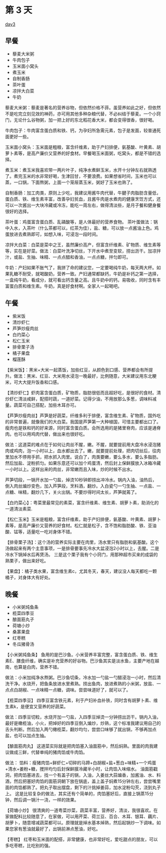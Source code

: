 # 第 3 天

[day3](https://www.douban.com/note/728791694/)

## 早餐

* 藜麦大米粥
* 牛肉包子
* 玉米面小窝头
* 煮玉米
* 自制香肠
* 茶叶蛋
* 凉拌大白菜
* 牛奶

藜麦大米粥：藜麦是著名的营养谷物，但依然价格不菲。虽营养如此之好，但依然不是吃完立刻见效的神药，亦可用其他多种杂粮代替，不必纠结于藜麦。一个小窍门，无论什么谷物粥，加一把上好的东北稻花香大米，都会变得很香，很好喝。

牛肉包子：牛肉富含蛋白质和铁、钙，为孕妇所急需元素，包子是发面，较普通死面更好一些。

玉米面小窝头：玉米面是粗粮，富含纤维素，助于产妇排便，氨基酸、叶黄素、胡萝卜素等，是高产廉价又营养的好食材。早餐喝玉米面粥，吃窝头，都是不错的选择。

煮玉米：煮玉米我喜欢带一两片叶子，纯净水煮鲜玉米，水开十分钟左右就熟透了。煮完玉米的水非常好喝，生津回甘，不要浪费。如果想省时间，玉米也可以蒸，一口锅，下面熬粥，上面一个笼屉蒸玉米，粥好了玉米也熟了。 

自制香肠：加工肉类，原则上少吃，我建议用酱牛肉代替，牛腱子肉脂肪含量低，蛋白质、铁、维生素丰富，改善孕妇贫血，且酱牛肉是水煮肉的健康烹饪方式，还可以一次酱出一大块冷藏或冷冻，能吃一周左右，做得清淡些，是月子餐和健身餐很好的选择。

茶叶蛋：鸡蛋富含蛋白质、乱磷酸等，是人体最好的营养食物。
茶叶蛋做法：锅中入水，入茶叶（什么茶都可以，红茶为佳），盐、糖，可以放一点酱油上色。鸡蛋放进去煮熟即可，如想入味，可浸泡一段时间。

凉拌大白菜：白菜是菜中之王，虽然廉价高产，但富含纤维素、矿物质、维生素等等，实在是好菜。做法：白菜叶洗净切丝，下开水中煮至变软，捞出沥干。加凉拌汁，或盐、生抽、味精、一点点醋和香油，一点点糖，拌匀即可。

牛奶：产妇如果不胀气了，我拼了命的建议您，一定要喝纯牛奶，每天两大杯。如果乳糖不耐受，就喝酸奶，营养一致。产妇通常都缺钙，牛奶是补钙之第一选择，一盒纯牛奶，看成分，就可看出钙含量之高。且牛奶中的钙，易吸收，同时含有丰富蛋白质和维生素。牛奶，真是好食材啊。全家人一起喝吧。

## 午餐


* 紫米饭
* 清炒虾仁
* 芦笋炒瘦肉丝
* 白灼菜心
* 松仁玉米
* 排骨栗子汤
* 橘子果盘
* 榴莲酥

【紫米饭】：黑米+大米一起蒸饭，加些红豆，从颜色到口感、营养都会有所提升。做法：黑米、红豆、大米用水浸泡一晚最好，比例随意，大米建议用东北粳米，可大大提升饭香和口感。

【清炒虾仁】虾肉富含蛋白质，矿物质，脂肪很低而且超好吃，是很好的食材。清炒虾仁清淡咸鲜，配搭时蔬，一道好菜。记得少油，不用放那么多葱，调味料减量。蔬菜可自己搭配，加些木耳亦可。

【芦笋炒瘦肉丝】芦笋是好蔬菜，纤维多利于排便，富含维生素、矿物质，国外吃的非常普遍，就像我们的大白菜。我国是芦笋第一大种植国，可惜主要都出口了。瘦肉也是铁和钙的好来源，同时富含蛋白质。会所选用的是猪里脊肉，应该是通脊肉。也可以用鸡肉代替，做出来也很好吃。

做法：这道菜的难点在于如何让肉丝不腥，嫩。不腥，就要提前用大盘冷水浸泡猪肉或鸡肉，泡一小时以上，血水都出去了。嫩，就要提前处理，把肉切丝后，往肉里加水不停用手抓，把水抓入肉里。说白了，肉类要嫩，要么多水，要么多脂肪。然后加盐、淀粉抓匀。如果乐意还可以加个鸡蛋清，然后封上保鲜膜放入冰箱冷藏一小时以上。这样出来的肉丝，非常嫩而且入味，炒的时候不出水。

芦笋切段，一锅开水加一勺盐，焯烫10秒钟即捞出冲冷水。锅内入油，油热后，倒入肉丝煸炒变色，加入芦笋段，烹料酒，翻炒。入白瓷勺一勺生抽、一点盐、一点糖、味精，翻炒几下，关火出锅。不要炒得时间太长，芦笋就蔫了。

【白灼菜心】：粤菜里最常见的素菜，富含纤维素、维生素、胡萝卜素，助消化的一道清淡素菜.

【松仁玉米】玉米是粗粮，富含纤维素，助于产妇排便，氨基酸、叶黄素、胡萝卜素等，是高产廉价又营养的好食材。松仁就是松子，含不饱和脂肪酸、铁、亚油酸、锰等，适量吃一吃对身体不错。

【排骨栗子汤】：这个汤的营养实际主要在肉里，汤水里只有脂肪和氨基酸。这个汤做起来有两个主意事项，一是排骨要事先冷水大盆浸泡2小时以上，去腥。二是冷水下锅焯水后再煲汤。 三是这个栗子我有个小窍门，用那种超市买来的成袋的熟栗子，做出来好吃。 

【果盘】：橘子类水果，富含维生素c，尤其冬天，春天，建议没人每天都吃一颗橘子，对身体大有好处。 

##  晚餐

* 小米粥炖鱼条
* 榄菜四季豆
* 酿面筋丸子
* 荷塘小炒
* 桑葚果盘
* 红枣糕
* 冬瓜猪骨汤


【小米粥炖鱼条】 鱼用的是巴沙鱼。小米营养丰富完整，富含蛋白质、铁、维生素E、膳食纤维，确实是补充营养的好谷物。巴沙鱼其实是淡水鱼，主要产地在越南，也算是白肉，营养不错。

做法：小米加纯净水熬粥。巴沙鱼切条，冷水加一勺盐一勺醋浸泡一小时，然后清洗干净。水烧开，把鱼条放进水里煮熟。捞出鱼肉，放进煮熟的小米粥，放盐、一点点白胡椒、一点味精一点糖，调味。尝尝味道好了，就可以了。 

【榄菜四季豆】 四季豆富含铁元素，利于产妇补血补铁，同时含有胡萝卜素、维生素k，是便宜又营养的好蔬菜。

做法：四季豆切粒，水烧开加一勺盐，入四季豆焯烫一分钟捞出沥干。锅内入油，最好是橄榄油，小火，把焯好的四季豆倒入煸炒，炒熟，这个标准我建议用自己的舌头判断。然后加入两勺橄榄菜，翻炒均匀，尝尝口味够了就出锅，不够再加点盐，也可以加点生抽。 

【酿面筋肉丸】 这道菜实际就是把肉馅塞入油面筋中，然后焖熟。里面的肉我建议做成三鲜，代替单纯的猪肉馅或牛肉馅。 

做法： 馅料：瘦猪肉馅+鲜虾仁+切碎的马蹄+白胡椒+盐+葱白+味精+一个鸡蛋+清水+姜粉+糖，搅拌均匀后封保鲜膜冷藏半小时，让肉馅入味缩水。 油面筋戳洞，把肉馅塞进去，找一个有盖子的锅，入油，入姜丝大蒜煸香，加酱油、水、料酒，然后把塞好肉馅的面筋洞朝下放在锅底，盖上盖子焖煮15分钟左右，尝尝嘴里面的肉馅都熟了。把丸子取出摆盘，剩下的汁挑掉姜蒜，加水淀粉勾芡，浇到丸子上。 这是比较复杂的做法，其实还有个简单的，肉馅塞好后，直接上锅蒸15分钟，然后调一锅汁一浇，一样的效果。 

【荷塘小炒】 很清爽的一道粤菜炒菜，蔬菜丰富，营养好，清淡，我很喜欢。在家做配料比较随意了，在家做，可以用芹菜、荷兰豆、百合、木耳、银耳、藕片、胡萝卜，随意增减蔬菜都可以。原理就是焯水基本焯熟，然后起锅炒一下调味。如果您家有葱油就最好了，出锅前淋点葱油，好吃。 

【枣糕】 红枣和玉米面的配搭，非常健康，也非常好吃，爱吃甜点的朋友，可以多吃枣糕，比吃别的强。 




